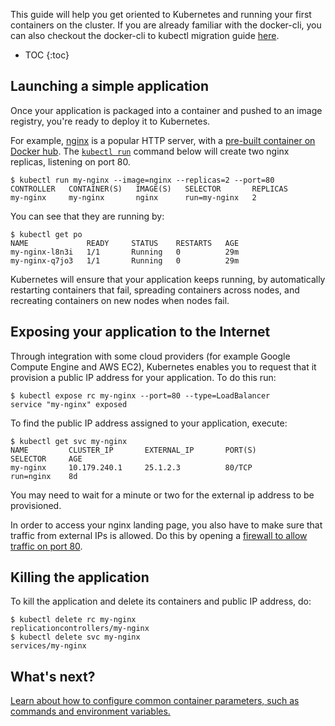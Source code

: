 
This guide will help you get oriented to Kubernetes and running your first containers on the cluster. If you are already familiar with the docker-cli, you can also checkout the docker-cli to kubectl migration guide [here](/{{page.version}}/docs/user-guide/docker-cli-to-kubectl).

* TOC
{:toc}

## Launching a simple application

Once your application is packaged into a container and pushed to an image registry, you're ready to deploy it to Kubernetes.

For example, [nginx](http://wiki.nginx.org/Main) is a popular HTTP server, with a [pre-built container on Docker hub](https://registry.hub.docker.com/_/nginx/). The [`kubectl run`](/{{page.version}}/docs/user-guide/kubectl/kubectl_run) command below will create two nginx replicas, listening on port 80.

```shell
$ kubectl run my-nginx --image=nginx --replicas=2 --port=80
CONTROLLER   CONTAINER(S)   IMAGE(S)   SELECTOR       REPLICAS
my-nginx     my-nginx       nginx      run=my-nginx   2
```

You can see that they are running by:

```shell
$ kubectl get po
NAME             READY     STATUS    RESTARTS   AGE
my-nginx-l8n3i   1/1       Running   0          29m
my-nginx-q7jo3   1/1       Running   0          29m
```

Kubernetes will ensure that your application keeps running, by automatically restarting containers that fail, spreading containers across nodes, and recreating containers on new nodes when nodes fail.

## Exposing your application to the Internet

Through integration with some cloud providers (for example Google Compute Engine and AWS EC2), Kubernetes enables you to request that it provision a public IP address for your application. To do this run:

```shell
$ kubectl expose rc my-nginx --port=80 --type=LoadBalancer
service "my-nginx" exposed
```

To find the public IP address assigned to your application, execute:

```shell
$ kubectl get svc my-nginx
NAME         CLUSTER_IP       EXTERNAL_IP       PORT(S)                SELECTOR     AGE
my-nginx     10.179.240.1     25.1.2.3          80/TCP                 run=nginx    8d
```

You may need to wait for a minute or two for the external ip address to be provisioned.

In order to access your nginx landing page, you also have to make sure that traffic from external IPs is allowed. Do this by opening a [firewall to allow traffic on port 80](/{{page.version}}/docs/user-guide/services-firewalls).

## Killing the application

To kill the application and delete its containers and public IP address, do:

```shell
$ kubectl delete rc my-nginx
replicationcontrollers/my-nginx
$ kubectl delete svc my-nginx
services/my-nginx
```

## What's next?

[Learn about how to configure common container parameters, such as commands and environment variables.](/{{page.version}}/docs/user-guide/configuring-containers)